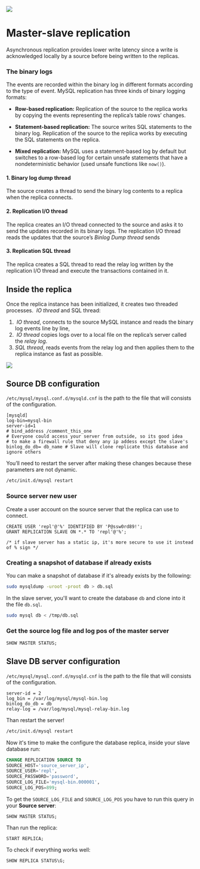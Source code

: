 
![](https://i.imgur.com/nDF0ohm.png)
# Master-slave replication

Asynchronous replication provides lower write latency since a write is acknowledged locally by a source before being written to the replicas.
### The binary logs

The events are recorded within the binary log in different formats according to the type of event. MySQL replication has three kinds of binary logging formats:

- **Row-based replication:**  Replication of the source to the replica works by copying the events representing the replica’s table rows’ changes.

- **Statement-based replication:** The source writes SQL statements to the binary log. Replication of the source to the replica works by executing the SQL statements on the replica.

- **Mixed replication:** MySQL uses a statement-based log by default but switches to a row-based log for certain unsafe statements that have a nondeterministic behavior (used unsafe functions like ``now()``).
#### 1. Binary log dump thread

The source creates a thread to send the binary log contents to a replica when the replica connects.
#### 2. Replication I/O thread

The replica creates an I/O thread connected to the source and asks it to send the updates recorded in its binary logs. The replication I/O thread reads the updates that the source’s *Binlog Dump thread* sends 

#### 3. Replication SQL thread

The replica creates a SQL thread to read the relay log written by the replication I/O thread and execute the transactions contained in it.

## Inside the replica

Once the replica instance has been initialized, it creates two threaded processes.  _IO thread_ and SQL thread:

1.  _IO thread_, connects to the source MySQL instance and reads the binary log events line by line, 
2.  _IO thread_ copies logs over to a local file on the replica’s server called the _relay log_. 
3. _SQL thread_, reads events from the relay log and then applies them to the replica instance as fast as possible.

![](https://i.imgur.com/488FzV0.png)

## Source DB configuration

 ``/etc/mysql/mysql.conf.d/mysqld.cnf`` is the path to the file that will consists of the configuration.

```
[mysqld] 
log-bin=mysql-bin 
server-id=1
# bind_address /comment_this_one
# Everyone could access your server from outside, so its good idea
# to make a firewall rule that deny any ip addess except the slave's
binlog_do_db= db_name # Slave will clone replicate this database and ignore others
```

You’ll need to restart the server after making these changes because these parameters are not dynamic.

```bash
/etc/init.d/mysql restart
```

### Source server new user

Create a user account on the source server that the replica can use to connect.

```mysql
CREATE USER 'repl'@'%' IDENTIFIED BY 'P@ssw0rd89!';
GRANT REPLICATION SLAVE ON *.* TO 'repl'@'%';

/* if slave server has a static ip, it's more secure to use it instead of % sign */
```

### Creating a snapshot of database if already exists

You can make a snapshot of database if it's already exists by the following:

```bash
sudo mysqldump -uroot -proot db > db.sql
```

In the slave server, you'll want to create the database `db` and clone into it the file `db.sql`.

```bash
sudo mysql db < /tmp/db.sql
```

###  Get the source log file and log pos of the master server

```mysql 
SHOW MASTER STATUS;
```
## Slave DB server configuration

 ``/etc/mysql/mysql.conf.d/mysqld.cnf`` is the path to the file that will consists of the configuration.

```
server-id = 2
log_bin = /var/log/mysql/mysql-bin.log
binlog_do_db = db
relay-log = /var/log/mysql/mysql-relay-bin.log
```

Than restart the server!

```bash
/etc/init.d/mysql restart
```

Now it's time to make the configure the database replica, inside your slave database run:

```sql
CHANGE REPLICATION SOURCE TO
SOURCE_HOST='source_server_ip',
SOURCE_USER='repl',
SOURCE_PASSWORD='password',
SOURCE_LOG_FILE='mysql-bin.000001',
SOURCE_LOG_POS=899;
```

To get the `SOURCE_LOG_FILE` and `SOURCE_LOG_POS` you have to run this query in your **Source server**:

```mysql
SHOW MASTER STATUS;
```

Than run the replica:

```mysql
START REPLICA;
```

To check if everything works well:

```mysql
SHOW REPLICA STATUS\G;
```

